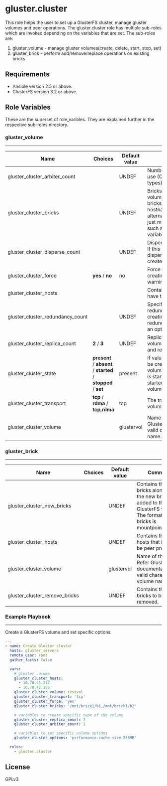 gluster.cluster
===============

This role helps the user to set up a GlusterFS cluster, manage gluster volumes and peer operations.
The gluster.cluster role has multiple sub-roles which are invoked depending on the variables that are set.
The sub-roles are:

  1. gluster_volume - manage gluster volumes(create, delete, start, stop, set)
  2. gluster_brick - perform add/remove/replace operations on existing bricks

Requirements
------------
- Ansible version 2.5 or above.
- GlusterFS version 3.2 or above.


Role Variables
--------------

These are the superset of role_varibles. They are explained further in the respective sub-roles directory.

### gluster_volume
------------------

| Name | Choices | Default value | Comments |
| --- | --- | --- | --- |
| gluster_cluster_arbiter_count | | UNDEF | Number of arbiter bricks to use (Only for arbiter volume types). |
| gluster_cluster_bricks | | UNDEF | Bricks that form the GlusterFS volume. The format of the bricks would be hostname:mountpoint/brick_dir alternatively user can provide just mountpoint/birck_dir, in such a case gluster_hosts variable has to be set |
| gluster_cluster_disperse_count | | UNDEF | Disperse count for the volume. If this value is specified, a dispersed volume will be  created |
| gluster_cluster_force | **yes** / **no** | no | Force option will be used while creating a volume, any warnings will be suppressed. |
| gluster_cluster_hosts | | | Contains the list of hosts that have to be peer probed. |
| gluster_cluster_redundancy_count | | UNDEF | Specifies the number of redundant bricks while creating a disperse volume. If redundancy count is missing an optimal value is computed. |
| gluster_cluster_replica_count | **2** / **3** | UNDEF | Replica count while creating a volume. Currently replica 2 and replica 3 are supported. |
| gluster_cluster_state | **present** / **absent** / **started** / **stopped** / **set** | present | If value is present volume will be created. If value is absent, volume will be deleted. If value is started, volume will be started. If value is stopped, volume will be stopped. |
| gluster_cluster_transport | **tcp** / **rdma** / **tcp,rdma** | tcp | The transport type for the volume. |
| gluster_cluster_volume | | glustervol | Name of the volume. Refer GlusterFS documentation for valid characters in a volume name. |

### gluster_brick
-----------------

| Name | Choices | Default value | Comments |
| --- | --- | --- | --- |
| gluster_cluster_new_bricks | | UNDEF | Contains the  list of bricks along with the new bricks to be added to the GlusterFS volume. The format of the bricks is mountpoint/brick_dir |
| gluster_cluster_hosts | | UNDEF | Contains the list of hosts that have to be peer probed. |
| gluster_cluster_volume | | glustervol | Name of the volume. Refer GlusterFS documentation for valid characters in a volume name. |
| gluster_cluster_remove_bricks | | UNDEF | Contains the list of bricks to be removed. |


### Example Playbook
--------------------

Create a GlusterFS volume and set specific options.

```yaml
---
- name: Create Gluster cluster
  hosts: gluster_servers
  remote_user: root
  gather_facts: false

  vars:
    # gluster volume
    gluster_cluster_hosts:
      - 10.70.41.212
      - 10.70.42.156
    gluster_cluster_volume: testvol
    gluster_cluster_transport: 'tcp'
    gluster_cluster_force: 'yes'
    gluster_cluster_bricks: '/mnt/brick1/b1,/mnt/brick1/b2'

    # variables to create specific type of the volume
    gluster_cluster_replica_count: 3
    gluster_cluster_arbiter_count: 1

    # variables to set specific volume options
    gluster_cluster_options: 'performance.cache-size:256MB'

  roles:
    - gluster.cluster

```

License
-------

GPLv3
